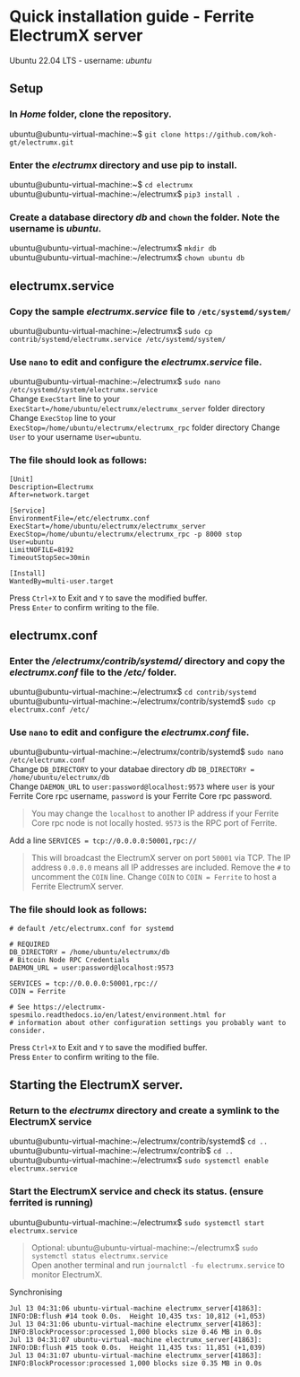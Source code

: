 # Quick installation guide - Ferrite ElectrumX server
Ubuntu 22.04 LTS - username: *ubuntu*  

## Setup
### In *Home* folder, clone the repository.  
ubuntu@ubuntu-virtual-machine:\~$ `git clone https://github.com/koh-gt/electrumx.git`  

### Enter the *electrumx* directory and use pip to install.  
ubuntu@ubuntu-virtual-machine:\~$ `cd electrumx`  
ubuntu@ubuntu-virtual-machine:\~/electrumx$ `pip3 install .`  

### Create a database directory *db* and `chown` the folder. Note the username is *ubuntu*.  
ubuntu@ubuntu-virtual-machine:\~/electrumx$ `mkdir db`  
ubuntu@ubuntu-virtual-machine:\~/electrumx$ `chown ubuntu db`  

## electrumx.service
### Copy the sample *electrumx.service* file to `/etc/systemd/system/`
ubuntu@ubuntu-virtual-machine:\~/electrumx$ `sudo cp contrib/systemd/electrumx.service /etc/systemd/system/`

### Use `nano` to edit and configure the *electrumx.service* file.  
ubuntu@ubuntu-virtual-machine:\~/electrumx$ `sudo nano /etc/systemd/system/electrumx.service`  
Change `ExecStart` line to your `ExecStart=/home/ubuntu/electrumx/electrumx_server` folder directory  
Change `ExecStop` line to your `ExecStop=/home/ubuntu/electrumx/electrumx_rpc` folder directory
Change `User` to your username `User=ubuntu`.  

### The file should look as follows:  
```
[Unit]
Description=Electrumx
After=network.target

[Service]
EnvironmentFile=/etc/electrumx.conf
ExecStart=/home/ubuntu/electrumx/electrumx_server
ExecStop=/home/ubuntu/electrumx/electrumx_rpc -p 8000 stop
User=ubuntu   
LimitNOFILE=8192
TimeoutStopSec=30min

[Install]
WantedBy=multi-user.target
```  
Press `Ctrl+X` to Exit and `Y` to save the modified buffer.  
Press `Enter` to confirm writing to the file.  

## electrumx.conf
### Enter the */electrumx/contrib/systemd/* directory and copy the *electrumx.conf* file to the */etc/* folder.  
ubuntu@ubuntu-virtual-machine:\~/electrumx$ `cd contrib/systemd`  
ubuntu@ubuntu-virtual-machine:\~/electrumx/contrib/systemd$ `sudo cp electrumx.conf /etc/`  

### Use `nano` to edit and configure the *electrumx.conf* file.  
ubuntu@ubuntu-virtual-machine:\~/electrumx/contrib/systemd$ `sudo nano /etc/electrumx.conf`  
Change `DB_DIRECTORY` to your databae directory *db* `DB_DIRECTORY = /home/ubuntu/electrumx/db`  
Change `DAEMON_URL` to `user:password@localhost:9573` where `user` is your Ferrite Core rpc username, `password` is your Ferrite Core rpc password.  
> You may change the `localhost` to another IP address if your Ferrite Core rpc node is not locally hosted. `9573` is the RPC port of Ferrite.

Add a line `SERVICES = tcp://0.0.0.0:50001,rpc://`
> This will broadcast the ElectrumX server on port `50001` via TCP. The IP address `0.0.0.0` means all IP addresses are included.
Remove the `#` to uncomment the `COIN` line.
Change `COIN` to `COIN = Ferrite` to host a Ferrite ElectrumX server.

### The file should look as follows:  
```
# default /etc/electrumx.conf for systemd

# REQUIRED
DB_DIRECTORY = /home/ubuntu/electrumx/db
# Bitcoin Node RPC Credentials
DAEMON_URL = user:password@localhost:9573 

SERVICES = tcp://0.0.0.0:50001,rpc://
COIN = Ferrite 

# See https://electrumx-spesmilo.readthedocs.io/en/latest/environment.html for
# information about other configuration settings you probably want to consider.
```  
Press `Ctrl+X` to Exit and `Y` to save the modified buffer.  
Press `Enter` to confirm writing to the file.  

## Starting the ElectrumX server.  
### Return to the *electrumx* directory and create a symlink to the ElectrumX service  
ubuntu@ubuntu-virtual-machine:\~/electrumx/contrib/systemd$ `cd ..`  
ubuntu@ubuntu-virtual-machine:\~/electrumx/contrib$ ```cd ..``` 
ubuntu@ubuntu-virtual-machine:\~/electrumx$ `sudo systemctl enable electrumx.service`  

### Start the ElectrumX service and check its status. (ensure ferrited is running)
ubuntu@ubuntu-virtual-machine:\~/electrumx$ `sudo systemctl start electrumx.service`  
> Optional: ubuntu@ubuntu-virtual-machine:\~/electrumx$ `sudo systemctl status electrumx.service`  
Open another terminal and run `journalctl -fu electrumx.service` to monitor ElectrumX.

Synchronising  
```
Jul 13 04:31:06 ubuntu-virtual-machine electrumx_server[41863]: INFO:DB:flush #14 took 0.0s.  Height 10,435 txs: 10,812 (+1,053)
Jul 13 04:31:06 ubuntu-virtual-machine electrumx_server[41863]: INFO:BlockProcessor:processed 1,000 blocks size 0.46 MB in 0.0s
Jul 13 04:31:07 ubuntu-virtual-machine electrumx_server[41863]: INFO:DB:flush #15 took 0.0s.  Height 11,435 txs: 11,851 (+1,039)
Jul 13 04:31:07 ubuntu-virtual-machine electrumx_server[41863]: INFO:BlockProcessor:processed 1,000 blocks size 0.35 MB in 0.0s
```







